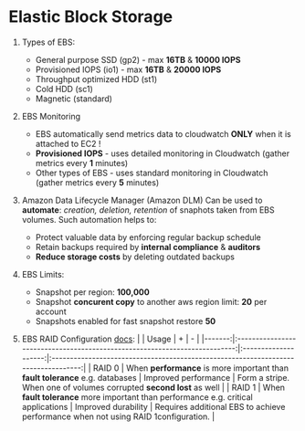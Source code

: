 # Elastic Block Storage

1. Types of EBS:
   * General purpose SSD (gp2) - max __16TB__ & __10000 IOPS__
   * Provisioned IOPS (io1) - max __16TB__ & __20000 IOPS__
   * Throughput optimized HDD (st1)
   * Cold HDD (sc1)
   * Magnetic (standard)

1. EBS Monitoring
   * EBS automatically send metrics data to cloudwatch __ONLY__ when it is attached to EC2 !
   * __Provisioned IOPS__ - uses detailed monitoring in Cloudwatch (gather metrics every __1__ minutes)
   * Other types of EBS - uses standard monitoring in Cloudwatch (gather metrics every __5__ minutes)

1. Amazon Data Lifecycle Manager (Amazon DLM)
Can be used to __automate__: _creation, deletion, retention_ of snaphots taken from EBS volumes. Such automation helps to:
   * Protect valuable data by enforcing regular backup schedule
   * Retain backups required by __internal compliance__ & __auditors__
   * __Reduce storage costs__ by deleting outdated backups

1. EBS Limits:
   * Snapshot per region: __100,000__
   * Snapshot __concurent copy__ to another aws region limit: __20__ per account
   * Snapshots enabled for fast snapshot restore	__50__

1. EBS RAID Configuration [docs](https://docs.aws.amazon.com/AWSEC2/latest/UserGuide/raid-config.html):
|        |                                    Usage                                   |           +          |                                          -                                         |
|-------:|:--------------------------------------------------------------------------:|:--------------------:|:----------------------------------------------------------------------------------:|
| RAID 0 |      When __performance__ is more important than __fault tolerance__ e.g. databases     | Improved performance |        Form a stripe. When one of volumes corrupted __second lost__ as well        |
| RAID 1 | When __fault tolerance__ more important than performance e.g. critical applications |  Improved durability | Requires additional EBS to achieve performance when not using RAID 1configuration. |
